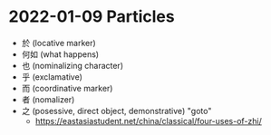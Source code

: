 # 2022-01-09 Particles
* 於 (locative marker)
* 何如 (what happens)
* 也 (nominalizing character)
* 乎 (exclamative)
* 而 (coordinative marker)
* 者 (nomalizer)
* 之 (posessive, direct object, demonstrative) "goto"
  * https://eastasiastudent.net/china/classical/four-uses-of-zhi/